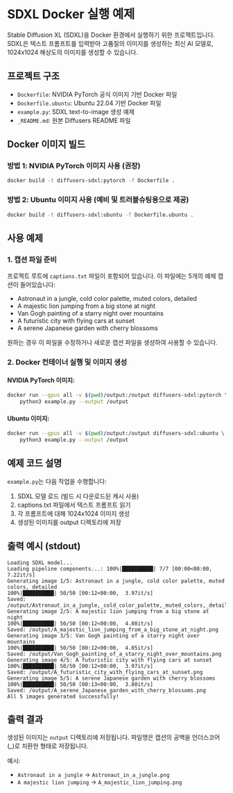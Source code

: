 # SDXL Docker 실행 예제

Stable Diffusion XL (SDXL)을 Docker 환경에서 실행하기 위한 프로젝트입니다.
SDXL은 텍스트 프롬프트를 입력받아 고품질의 이미지를 생성하는 최신 AI 모델로, 1024x1024 해상도의 이미지를 생성할 수 있습니다.

## 프로젝트 구조

- `Dockerfile`: NVIDIA PyTorch 공식 이미지 기반 Docker 파일
- `Dockerfile.ubuntu`: Ubuntu 22.04 기반 Docker 파일
- `example.py`: SDXL text-to-image 생성 예제
- `_README.md`: 원본 Diffusers README 파일

## Docker 이미지 빌드

### 방법 1: NVIDIA PyTorch 이미지 사용 (권장)
```bash
docker build -t diffusers-sdxl:pytorch -f Dockerfile .
```

### 방법 2: Ubuntu 이미지 사용 (예비 및 트러블슈팅용으로 제공)
```bash
docker build -t diffusers-sdxl:ubuntu -f Dockerfile.ubuntu .
```

## 사용 예제

### 1. 캡션 파일 준비

프로젝트 루트에 `captions.txt` 파일이 포함되어 있습니다. 이 파일에는 5개의 예제 캡션이 들어있습니다:
- Astronaut in a jungle, cold color palette, muted colors, detailed
- A majestic lion jumping from a big stone at night
- Van Gogh painting of a starry night over mountains
- A futuristic city with flying cars at sunset
- A serene Japanese garden with cherry blossoms

원하는 경우 이 파일을 수정하거나 새로운 캡션 파일을 생성하여 사용할 수 있습니다.

### 2. Docker 컨테이너 실행 및 이미지 생성

#### NVIDIA PyTorch 이미지:
```bash
docker run --gpus all -v $(pwd)/output:/output diffusers-sdxl:pytorch \
    python3 example.py --output /output
```

#### Ubuntu 이미지:
```bash
docker run --gpus all -v $(pwd)/output:/output diffusers-sdxl:ubuntu \
    python3 example.py --output /output
```

## 예제 코드 설명

`example.py`는 다음 작업을 수행합니다:
1. SDXL 모델 로드 (빌드 시 다운로드된 캐시 사용)
2. captions.txt 파일에서 텍스트 프롬프트 읽기
3. 각 프롬프트에 대해 1024x1024 이미지 생성
4. 생성된 이미지를 output 디렉토리에 저장

## 출력 예시 (stdout)
```
Loading SDXL model...
Loading pipeline components...: 100%|██████████| 7/7 [00:00<00:00,  7.22it/s]
Generating image 1/5: Astronaut in a jungle, cold color palette, muted colors, detailed
100%|██████████| 50/50 [00:12<00:00,  3.97it/s]
Saved: /output/Astronaut_in_a_jungle,_cold_color_palette,_muted_colors,_detailed.png
Generating image 2/5: A majestic lion jumping from a big stone at night
100%|██████████| 50/50 [00:12<00:00,  4.08it/s]
Saved: /output/A_majestic_lion_jumping_from_a_big_stone_at_night.png
Generating image 3/5: Van Gogh painting of a starry night over mountains
100%|██████████| 50/50 [00:12<00:00,  4.05it/s]
Saved: /output/Van_Gogh_painting_of_a_starry_night_over_mountains.png
Generating image 4/5: A futuristic city with flying cars at sunset
100%|██████████| 50/50 [00:12<00:00,  3.97it/s]
Saved: /output/A_futuristic_city_with_flying_cars_at_sunset.png
Generating image 5/5: A serene Japanese garden with cherry blossoms
100%|██████████| 50/50 [00:13<00:00,  3.80it/s]
Saved: /output/A_serene_Japanese_garden_with_cherry_blossoms.png
All 5 images generated successfully!
```

## 출력 결과

생성된 이미지는 `output` 디렉토리에 저장됩니다. 파일명은 캡션의 공백을 언더스코어(_)로 치환한 형태로 저장됩니다.

예시:
- `Astronaut in a jungle` → `Astronaut_in_a_jungle.png`
- `A majestic lion jumping` → `A_majestic_lion_jumping.png`
